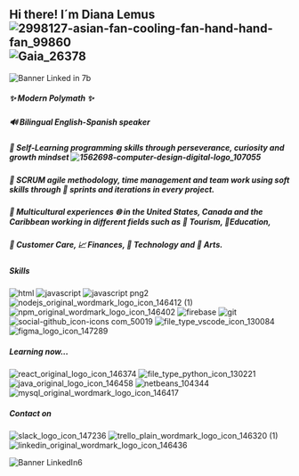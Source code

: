 ## Hi there! I´m Diana Lemus ![2998127-asian-fan-cooling-fan-hand-hand-fan_99860](https://user-images.githubusercontent.com/65943524/100402519-771bc380-302a-11eb-8c61-5db6ad5d70ea.png)![Gaia_26378](https://user-images.githubusercontent.com/65943524/100402399-23a97580-302a-11eb-8974-c4e3e08468c5.png)

![Banner Linked in 7b](https://user-images.githubusercontent.com/65943524/100381932-21262c00-2fe8-11eb-9858-1918f266292b.JPG)

##### ✨ Modern Polymath ✨ 
##### 🔊 Bilingual English-Spanish speaker 
##### 🌱 Self-Learning programming skills through perseverance, curiosity and growth mindset ![1562698-computer-design-digital-logo_107055](https://user-images.githubusercontent.com/65943524/100405897-928acc80-3032-11eb-9bb6-20b44313f139.png)
##### 👯 SCRUM agile methodology, time management and team work using soft skills through 🔖 sprints and iterations in every project. 
##### 🍱 Multicultural experiences 🌐 in the United States, Canada and the Caribbean working in different fields such as 🚀 Tourism, 📝Education, 
##### 👷 Customer Care, 📈 Finances, 📸 Technology and 🎨 Arts.



##### Skills
![html](https://user-images.githubusercontent.com/65943524/100384511-5b92c780-2fee-11eb-97c9-7a078d31de48.png)
![javascript](https://user-images.githubusercontent.com/65943524/100384524-6188a880-2fee-11eb-8548-b518897adcf0.png)
![javascript png2](https://user-images.githubusercontent.com/65943524/100384531-65b4c600-2fee-11eb-84bc-5cf881384e3a.png)
![nodejs_original_wordmark_logo_icon_146412 (1)](https://user-images.githubusercontent.com/65943524/100405108-edbbbf80-3030-11eb-86d9-0e7e8d5b8e6a.png)
![npm_original_wordmark_logo_icon_146402](https://user-images.githubusercontent.com/65943524/100401375-4ede9580-3027-11eb-88f5-12f80283c96e.png)
![firebase](https://user-images.githubusercontent.com/65943524/100384505-57ff4080-2fee-11eb-879b-4c5ca443b0f4.png)
![git](https://user-images.githubusercontent.com/65943524/100384568-75340f00-2fee-11eb-8997-9fdfdf253225.png)
![social-github_icon-icons com_50019](https://user-images.githubusercontent.com/65943524/100404254-f9a68200-302e-11eb-996b-4fcc774093e9.png)
![file_type_vscode_icon_130084](https://user-images.githubusercontent.com/65943524/100404687-fcee3d80-302f-11eb-81e2-5dbcd02131eb.png)
![figma_logo_icon_147289](https://user-images.githubusercontent.com/65943524/100404422-52761a80-302f-11eb-8a77-d9076b23a1b5.png)

##### Learning now... 
![react_original_logo_icon_146374](https://user-images.githubusercontent.com/65943524/100401631-0d021f00-3028-11eb-9964-f765f78bda13.png)
![file_type_python_icon_130221](https://user-images.githubusercontent.com/65943524/100404689-fe1f6a80-302f-11eb-9257-24b3b5465259.png)
![java_original_logo_icon_146458](https://user-images.githubusercontent.com/65943524/100401373-4e45ff00-3027-11eb-9b90-cdbbb664f095.png)
![netbeans_104344](https://user-images.githubusercontent.com/65943524/100401374-4e45ff00-3027-11eb-9733-90279ac2df52.png)
![mysql_original_wordmark_logo_icon_146417](https://user-images.githubusercontent.com/65943524/100401376-4ede9580-3027-11eb-83a2-a1ad2b86fcf6.png)

##### Contact on
![slack_logo_icon_147236](https://user-images.githubusercontent.com/65943524/100401365-4d14d200-3027-11eb-868e-eea7a3936ba0.png)
![trello_plain_wordmark_logo_icon_146320 (1)](https://user-images.githubusercontent.com/65943524/100405646-09739580-3032-11eb-9832-1cf399ecf1d7.png)
![linkedin_original_wordmark_logo_icon_146436](https://user-images.githubusercontent.com/65943524/100401370-4dad6880-3027-11eb-80a8-215a3529f216.png)



<!--![node](https://user-images.githubusercontent.com/65943524/100384546-6b121080-2fee-11eb-8889-8fee553dd3e2.png)
![file_type_node_icon_130301](https://user-images.githubusercontent.com/65943524/100404855-653d1f00-3030-11eb-89ef-653234defb49.png)-->

<!--![BannerLinkedIn 5](https://user-images.githubusercontent.com/65943524/100383843-9eec3680-2fec-11eb-925a-ee14e9c53908.jpg)-->
![Banner LinkedIn6](https://user-images.githubusercontent.com/65943524/100383938-e5da2c00-2fec-11eb-9976-5ae45040b173.jpg)


<!-- **Dicaleme/Dicaleme** is a ✨ _special_ ✨ 💚  repository because its `README.md` (this file) appears on your GitHub profile.
Here are some ideas to get you started:-->

<!-- 🤔 I’m looking for help with ... 
icono del gatico github ![github](https://user-images.githubusercontent.com/65943524/100384579-79f8c300-2fee-11eb-871f-29ffff6f2aa3.png)
icons page https://icon-icons.com/es/icono/java-original-logotipo/146458#48
emoji page https://gitmoji.carloscuesta.me/

- 📫 How to reach me: ...
- 😄 Pronouns: ...
- ⚡ Fun fact: ...--> 




